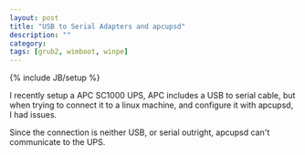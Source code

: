 ```yaml
---
layout: post
title: "USB to Serial Adapters and apcupsd"
description: ""
category: 
tags: [grub2, wimboot, winpe]
---
```

{% include JB/setup %}

I recently setup a APC SC1000 UPS, APC includes a USB to serial cable, but when trying to connect it to a linux machine, and configure it with apcupsd, I had issues.

Since the connection is neither USB, or serial outright, apcupsd can't communicate to the UPS.

<script src="https://gist.github.com/2715786.js" type="text/javascript">// <![CDATA[
 
// ]]></script>
